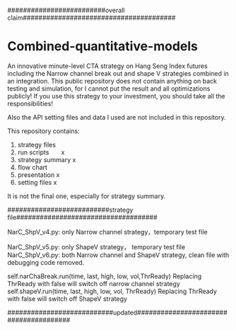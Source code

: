 #########################overall claim#######################################
# Combined-quantitative-models
An innovative minute-level CTA strategy on Hang Seng Index futures including the Narrow channel break out and shape V strategies combined in an integration. 
This public repository does not contain anything on back testing and simulation, for I cannot put the result and all optimizations publicly!
If you use this strategy to your investment, you should take all the responsibilities!

Also the API setting files and data I used are not included in this repository.

This repository contains:

1. strategy files
2. run scripts       x
3. strategy summary      x
4. flow chart
5. presentation        x
6. setting files        x

It is not the final one, especially for strategy summary.


##########################strategy file####################################

NarC_ShpV_v4.py: only Narrow channel strategy，temporary test file

NarC_ShpV_v5.py: only ShapeV strategy， temporary test file
NarC_ShpV_v6.py: both Narrow channel and ShapeV strategy, clean file with debugging code removed. 

self.narChaBreak.run(time, last, high, low, vol,ThrReady) Replacing ThrReady with false will switch off narrow channel strategy
self.shapeV.run(time, last, high, low, vol, ThrReady) Replacing ThrReady with false will switch off ShapeV strategy

###########################updated#######################################
